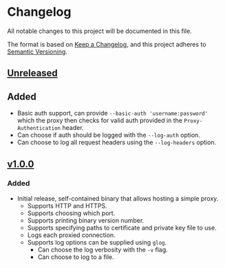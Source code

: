 # Changelog
All notable changes to this project will be documented in this file.

The format is based on [Keep a Changelog](https://keepachangelog.com/en/1.0.0/), and this project adheres to [Semantic
Versioning](https://semver.org/spec/v2.0.0.html).

## [Unreleased]
## Added
- Basic auth support, can provide `--basic-auth 'username:password'` which the proxy then checks for valid auth
provided in the `Proxy-Authentication` header.
- Can choose if auth should be logged with the `--log-auth` option.
- Can choose to log all request headers using the `--log-headers` option.

## [v1.0.0]
### Added
- Initial release, self-contained binary that allows hosting a simple proxy.
    - Supports HTTP and HTTPS.
    - Supports choosing which port.
    - Supports printing binary version number.
    - Supports specifying paths to certificate and private key file to use.
    - Logs each proxied connection.
    - Supports log options can be supplied using `glog`.
        - Can choose the log verbosity with the `-v` flag.
        - Can choose to log to a file.

[Unreleased]: https://github.com/jthomperoo/simple-proxy/compare/v1.0.0...HEAD
[v1.0.0]: https://github.com/jthomperoo/simple-proxy/releases/tag/v1.0.0
